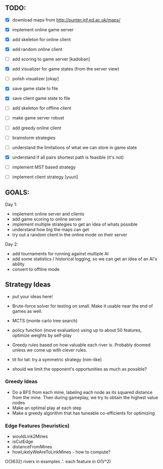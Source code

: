 ## TODO:

* [x] download maps from http://punter.inf.ed.ac.uk/maps/
* [x] implement online game server
* [x] add skeleton for online client
* [x] add random online client
* [ ] add scoring to game server [kadoban]
* [x] add visualizer for game states (from the server view)
* [ ] polish visualizer [okay]
* [x] save game state to file
* [x] save client game state to file
* [ ] add skeleton for offline client
* [ ] make game server robust
* [ ] add greedy online client
* [ ] brainstorm strategies
* [ ] understand the limitations of what we can store in game state
* [x] understand if all pairs shortest path is feasible (it's not)
* [ ] implement MST based strategy
* [ ] implement client strategy [yuuri]


## GOALS:

Day 1:

 * implement online server and clients
 * add game scoring to online server
 * implement multiple strategies to get an idea of whats possible
 * understand how big the maps can get
 * try out a random client in the online mode on their server

Day 2:

  * add tournaments for running against multiple AI
  * add some statistics / historical logging, so we can get an idea of an AI's ability
  * convert to offline mode

## Strategy Ideas

* put your ideas here!

* Brute-force solver for testing on small. Make it usable near the end of games
  as well.
* MCTS (monte carlo tree search)
* policy function (move evaluation) using up to about 50 features, optimize weights by self-play
* Greedy rules based on how valuable each river is. Probably doomed unless we
  come up with clever rules.
* tit for tat: try a symmetric strategy (nim-like)
* should we limit the opponent's opportunities as much as possible?

### Greedy Ideas

* Do a BFS from each mine, labeling each node as its squared distance from the mine. Then during gameplay, we try to obtain the highest value nodes
* Make an optimal play at each step
* Make a greedy algorithm that has tuneable co-efficients for optimizing

### Edge Features (heuristics)
* wouldLink2Mines
* isCutEdge
* distanceFromMines
* howLikelyWeAreToLinkMines - how to compute?

O(3632) rivers in examples .'. each feature in O(V^2)
